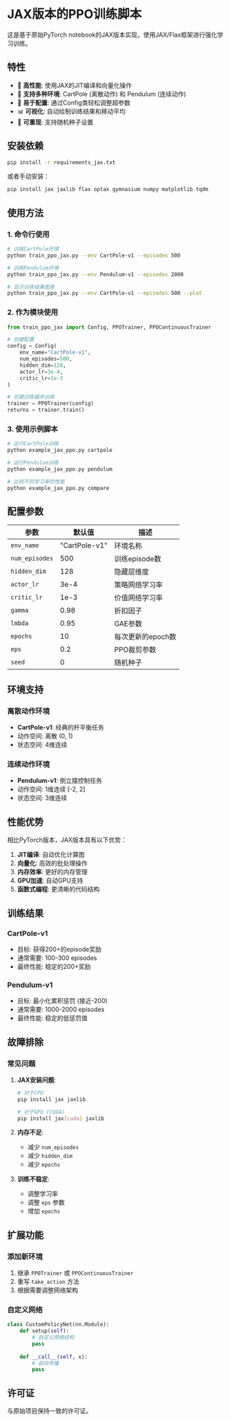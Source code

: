 # JAX版本的PPO训练脚本

这是基于原始PyTorch notebook的JAX版本实现，使用JAX/Flax框架进行强化学习训练。

## 特性

- 🚀 **高性能**: 使用JAX的JIT编译和向量化操作
- 🎯 **支持多种环境**: CartPole (离散动作) 和 Pendulum (连续动作)
- 🔧 **易于配置**: 通过Config类轻松调整超参数
- 📊 **可视化**: 自动绘制训练结果和移动平均
- 🎲 **可重现**: 支持随机种子设置

## 安装依赖

```bash
pip install -r requirements_jax.txt
```

或者手动安装：

```bash
pip install jax jaxlib flax optax gymnasium numpy matplotlib tqdm
```

## 使用方法

### 1. 命令行使用

```bash
# 训练CartPole环境
python train_ppo_jax.py --env CartPole-v1 --episodes 500

# 训练Pendulum环境
python train_ppo_jax.py --env Pendulum-v1 --episodes 2000

# 显示训练结果图表
python train_ppo_jax.py --env CartPole-v1 --episodes 500 --plot
```

### 2. 作为模块使用

```python
from train_ppo_jax import Config, PPOTrainer, PPOContinuousTrainer

# 创建配置
config = Config(
    env_name="CartPole-v1",
    num_episodes=500,
    hidden_dim=128,
    actor_lr=3e-4,
    critic_lr=1e-3
)

# 创建训练器并训练
trainer = PPOTrainer(config)
returns = trainer.train()
```

### 3. 使用示例脚本

```bash
# 运行CartPole训练
python example_jax_ppo.py cartpole

# 运行Pendulum训练
python example_jax_ppo.py pendulum

# 比较不同学习率的性能
python example_jax_ppo.py compare
```

## 配置参数

| 参数 | 默认值 | 描述 |
|------|--------|------|
| `env_name` | "CartPole-v1" | 环境名称 |
| `num_episodes` | 500 | 训练episode数 |
| `hidden_dim` | 128 | 隐藏层维度 |
| `actor_lr` | 3e-4 | 策略网络学习率 |
| `critic_lr` | 1e-3 | 价值网络学习率 |
| `gamma` | 0.98 | 折扣因子 |
| `lmbda` | 0.95 | GAE参数 |
| `epochs` | 10 | 每次更新的epoch数 |
| `eps` | 0.2 | PPO裁剪参数 |
| `seed` | 0 | 随机种子 |

## 环境支持

### 离散动作环境
- **CartPole-v1**: 经典的杆平衡任务
- 动作空间: 离散 (0, 1)
- 状态空间: 4维连续

### 连续动作环境
- **Pendulum-v1**: 倒立摆控制任务
- 动作空间: 1维连续 [-2, 2]
- 状态空间: 3维连续

## 性能优势

相比PyTorch版本，JAX版本具有以下优势：

1. **JIT编译**: 自动优化计算图
2. **向量化**: 高效的批处理操作
3. **内存效率**: 更好的内存管理
4. **GPU加速**: 自动GPU支持
5. **函数式编程**: 更清晰的代码结构

## 训练结果

### CartPole-v1
- 目标: 获得200+的episode奖励
- 通常需要: 100-300 episodes
- 最终性能: 稳定的200+奖励

### Pendulum-v1
- 目标: 最小化累积惩罚 (接近-200)
- 通常需要: 1000-2000 episodes
- 最终性能: 稳定的低惩罚值

## 故障排除

### 常见问题

1. **JAX安装问题**:
   ```bash
   # 对于CPU
   pip install jax jaxlib
   
   # 对于GPU (CUDA)
   pip install jax[cuda] jaxlib
   ```

2. **内存不足**:
   - 减少 `num_episodes`
   - 减少 `hidden_dim`
   - 减少 `epochs`

3. **训练不稳定**:
   - 调整学习率
   - 调整 `eps` 参数
   - 增加 `epochs`

## 扩展功能

### 添加新环境

1. 继承 `PPOTrainer` 或 `PPOContinuousTrainer`
2. 重写 `take_action` 方法
3. 根据需要调整网络架构

### 自定义网络

```python
class CustomPolicyNet(nn.Module):
    def setup(self):
        # 自定义网络结构
        pass
    
    def __call__(self, x):
        # 前向传播
        pass
```

## 许可证

与原始项目保持一致的许可证。





